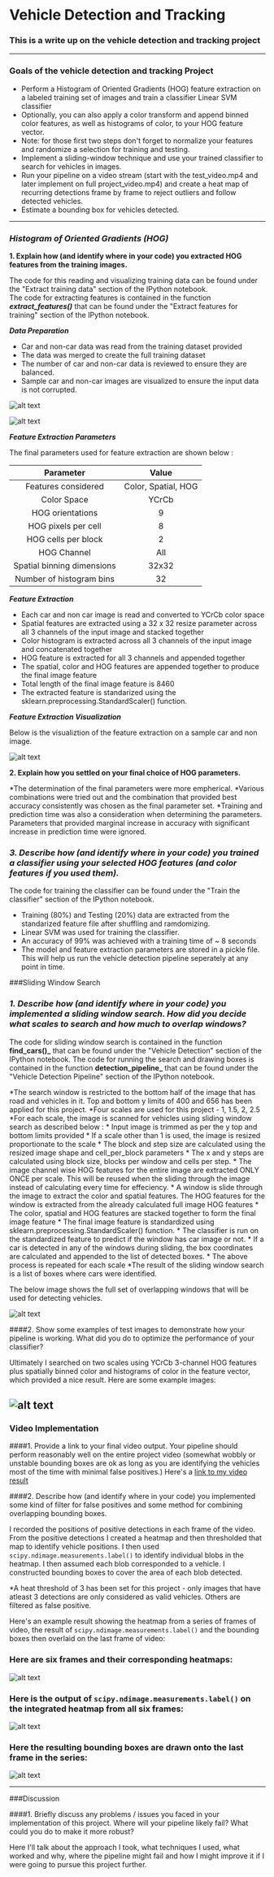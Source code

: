 # **Vehicle Detection and Tracking** 

### This is a write up on the vehicle detection and tracking project


---

### **Goals of the vehicle detection and tracking Project**

* Perform a Histogram of Oriented Gradients (HOG) feature extraction on a labeled training set of images and train a classifier Linear SVM classifier
* Optionally, you can also apply a color transform and append binned color features, as well as histograms of color, to your HOG feature vector. 
* Note: for those first two steps don't forget to normalize your features and randomize a selection for training and testing.
* Implement a sliding-window technique and use your trained classifier to search for vehicles in images.
* Run your pipeline on a video stream (start with the test_video.mp4 and later implement on full project_video.mp4) and create a heat map of recurring detections frame by frame to reject outliers and follow detected vehicles.
* Estimate a bounding box for vehicles detected.

[//]: # (Image References)
[image1]: ./output_images/TrainingDataDistribution.png "Training data distribution"
[image2]: ./output_images/car_not_car.png "Sample Car and Non car images"
[image3]: ./output_images/FeatureVisuvalization.png "Feature extraction visualiztion"
[image4]: ./output_images/sliding_windows.jpg "Sliding windows"
[image8]: ./output_images/HOG_example.jpg
[image9]: ./output_images/sliding_window.jpg
[image5]: ./output_images/bboxes_and_heat.png
[image6]: ./output_images/labels_map.png
[image7]: ./output_images/output_bboxes.png
[video1]: ./project_video.mp4

---

### *Histogram of Oriented Gradients (HOG)*

**1. Explain how (and identify where in your code) you extracted HOG features from the training images.**

The code for this reading and visualizing training data can be found under the "Extract training data" section of the IPython notebook.  
The code for extracting features is contained in the function **_extract_features()_** that can be found under the "Extract features for training" section of the IPython notebook.  

**_Data Preparation_**
* Car and non-car data was read from the training dataset provided
* The data was merged to create the full training dataset
* The number of car and non-car data is reviewed to ensure they are balanced.
* Sample car and non-car images are visualized to ensure the input data is not corrupted.

![alt text][image1]

![alt text][image2]

**_Feature Extraction Parameters_**

The final parameters used for feature extraction are shown below :

| Parameter                  |     Value	          | 
|:--------------------------:|:----------------------:| 
| Features considered	     | Color, Spatial, HOG	  |
| Color Space                | YCrCb				  |
| HOG orientations           | 9	 	              |
| HOG pixels per cell   	 | 8	 	              |
| HOG cells per block        | 2	 	              |
| HOG Channel       	     | All	 	              |
| Spatial binning dimensions | 32x32	 	          |
| Number of histogram bins   | 32	 				  |


**_Feature Extraction_**

* Each car and non car image is read and converted to YCrCb color space
* Spatial features are extracted using a 32 x 32 resize parameter across all 3 channels of the input image and stacked together
* Color histogram is extracted across all 3 channels of the input image and concatenated together
* HOG feature is extracted for all 3 channels and appended together
* The spatial, color and HOG features are appended together to produce the final image feature
* Total length of the final image feature is 8460
* The extracted feature is standarized using the sklearn.preprocessing.StandardScaler() function.


**_Feature Extraction Visualization_**

Below is the visualiztion of the feature extraction on a sample car and non image.

![alt text][image3]

**2. Explain how you settled on your final choice of HOG parameters.**

*The determination of the final parameters were more empherical.
*Various combinations were tried out and the combination that provided best accuracy consistently was chosen as the final parameter set.
*Training and prediction time was also a consideration when determining the parameters.  Parameters that provided marginal increase in accuracy with significant increase in prediction time were ignored.

### *3. Describe how (and identify where in your code) you trained a classifier using your selected HOG features (and color features if you used them).*

The code for training the classifier can be found under the "Train the classifier" section of the IPython notebook. 

* Training (80%) and Testing (20%) data are extracted from the standarized feature file after shuffling and ramdomizing.
* Linear SVM was used for training the classifier.
* An accuracy of 99% was achieved with a training time of ~ 8 seconds
* The model and feature extraction parameters are stored in a pickle file.  This will help us run the vehicle detection pipeline seperately at any point in time.

###Sliding Window Search

### *1. Describe how (and identify where in your code) you implemented a sliding window search.  How did you decide what scales to search and how much to overlap windows?*

The code for sliding window search is contained in the function **find_cars()_** that can be found under the "Vehicle Detection" section of the IPython notebook. 
The code for running the search and drawing boxes is contained in the function **detection_pipeline_** that can be found under the "Vehicle Detection Pipeline" section of the IPython notebook. 

*The search window is restricted to the bottom half of the image that has road and vehicles in it.  Top and bottom y limits of 400 and 656 has been applied for this project.
*Four scales are used for this project - 1, 1.5, 2, 2.5
*For each scale, the image is scanned for vehicles using sliding window search as described below :
    * Input image is trimmed as per the y top and bottom limits provided
    * If a scale other than 1 is used, the image is resized proportionate to the scale
    * The block and step size are calculated using the resized image shape and cell_per_block parameters
    * The x and y steps are calculated using block size, blocks per window and cells per step.
    * The image channel wise HOG features for the entire image are extracted ONLY ONCE per scale.  This will be reused when the sliding through the image instead of calculating every time for effeciency.
    * A window is slide through the image to extract the color and spatial features.  The HOG features for the window is extracted from the already calculated full image HOG features
    * The color, spatial and HOG features are stacked together to form the final image feature
    * The final image feature is standardized using sklearn.preprocessing.StandardScaler() function.
    * The classifier is run on the standardized feature to predict if the window has car image or not.
    * If a car is detected in any of the windows during sliding, the box coordinates are calculated and appended to the list of detected boxes.
    * The above process is repeated for each scale
*The result of the sliding window search is a list of boxes where cars were identified.

The below image shows the full set of overlapping windows that will be used for detecting vehicles.    

![alt text][image4]

####2. Show some examples of test images to demonstrate how your pipeline is working.  What did you do to optimize the performance of your classifier?

Ultimately I searched on two scales using YCrCb 3-channel HOG features plus spatially binned color and histograms of color in the feature vector, which provided a nice result.  Here are some example images:

![alt text][image9]
---

### Video Implementation

####1. Provide a link to your final video output.  Your pipeline should perform reasonably well on the entire project video (somewhat wobbly or unstable bounding boxes are ok as long as you are identifying the vehicles most of the time with minimal false positives.)
Here's a [link to my video result](./project_video.mp4)


####2. Describe how (and identify where in your code) you implemented some kind of filter for false positives and some method for combining overlapping bounding boxes.

I recorded the positions of positive detections in each frame of the video.  From the positive detections I created a heatmap and then thresholded that map to identify vehicle positions.  I then used `scipy.ndimage.measurements.label()` to identify individual blobs in the heatmap.  I then assumed each blob corresponded to a vehicle.  I constructed bounding boxes to cover the area of each blob detected.  

*A heat threshold of 3 has been set for this project - only images that have atleast 3 detections are only considered as valid vehicles.  Others are filtered as false positive.

Here's an example result showing the heatmap from a series of frames of video, the result of `scipy.ndimage.measurements.label()` and the bounding boxes then overlaid on the last frame of video:

### Here are six frames and their corresponding heatmaps:

![alt text][image5]

### Here is the output of `scipy.ndimage.measurements.label()` on the integrated heatmap from all six frames:
![alt text][image6]

### Here the resulting bounding boxes are drawn onto the last frame in the series:
![alt text][image7]



---

###Discussion

####1. Briefly discuss any problems / issues you faced in your implementation of this project.  Where will your pipeline likely fail?  What could you do to make it more robust?

Here I'll talk about the approach I took, what techniques I used, what worked and why, where the pipeline might fail and how I might improve it if I were going to pursue this project further.  

